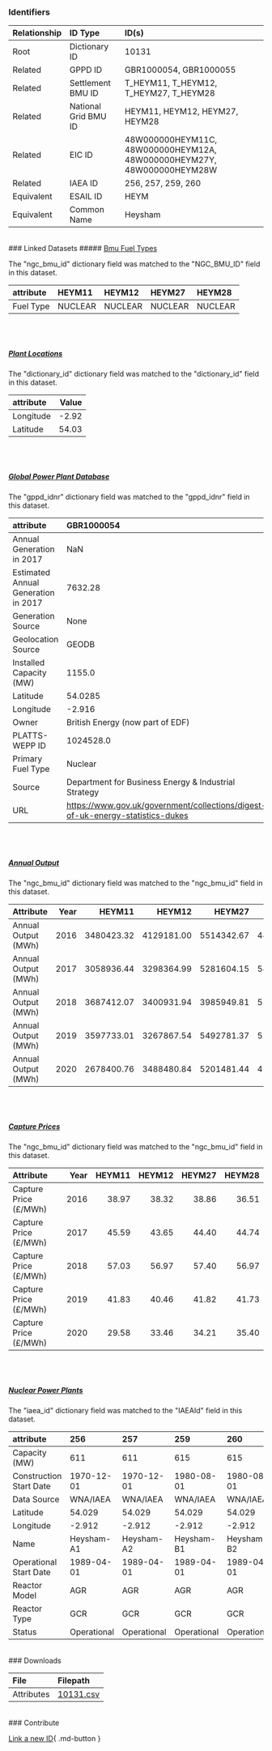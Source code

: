 ### Identifiers

| Relationship   | ID Type              | ID(s)                                                                  |
|:---------------|:---------------------|:-----------------------------------------------------------------------|
| Root           | Dictionary ID        | 10131                                                                  |
| Related        | GPPD ID              | GBR1000054, GBR1000055                                                 |
| Related        | Settlement BMU ID    | T_HEYM11, T_HEYM12, T_HEYM27, T_HEYM28                                 |
| Related        | National Grid BMU ID | HEYM11, HEYM12, HEYM27, HEYM28                                         |
| Related        | EIC ID               | 48W000000HEYM11C, 48W000000HEYM12A, 48W000000HEYM27Y, 48W000000HEYM28W |
| Related        | IAEA ID              | 256, 257, 259, 260                                                     |
| Equivalent     | ESAIL ID             | HEYM                                                                   |
| Equivalent     | Common Name          | Heysham                                                                |

<br>
### Linked Datasets
##### <a href="https://osuked.github.io/Power-Station-Dictionary/datasets/bmu-fuel-types">Bmu Fuel Types</a>



The "ngc_bmu_id" dictionary field was matched to the "NGC_BMU_ID" field in this dataset.

| attribute   | HEYM11   | HEYM12   | HEYM27   | HEYM28   |
|:------------|:---------|:---------|:---------|:---------|
| Fuel Type   | NUCLEAR  | NUCLEAR  | NUCLEAR  | NUCLEAR  |

<br><br>
##### <a href="https://osuked.github.io/Power-Station-Dictionary/datasets/plant-locations">Plant Locations</a>



The "dictionary_id" dictionary field was matched to the "dictionary_id" field in this dataset.

| attribute   |   Value |
|:------------|--------:|
| Longitude   |   -2.92 |
| Latitude    |   54.03 |

<br><br>
##### <a href="https://osuked.github.io/Power-Station-Dictionary/datasets/global-power-plant-database">Global Power Plant Database</a>



The "gppd_idnr" dictionary field was matched to the "gppd_idnr" field in this dataset.

| attribute                           | GBR1000054                                                                     | GBR1000055                                                                     |
|:------------------------------------|:-------------------------------------------------------------------------------|:-------------------------------------------------------------------------------|
| Annual Generation in 2017           | NaN                                                                            | 10498.819                                                                      |
| Estimated Annual Generation in 2017 | 7632.28                                                                        | 8127.89                                                                        |
| Generation Source                   | None                                                                           | JRC-PPDB-OPEN                                                                  |
| Geolocation Source                  | GEODB                                                                          | GEODB                                                                          |
| Installed Capacity (MW)             | 1155.0                                                                         | 1230.0                                                                         |
| Latitude                            | 54.0285                                                                        | 54.0285                                                                        |
| Longitude                           | -2.916                                                                         | -2.916                                                                         |
| Owner                               | British Energy (now part of EDF)                                               | British Energy (now part of EDF)                                               |
| PLATTS-WEPP ID                      | 1024528.0                                                                      | 1043124.0                                                                      |
| Primary Fuel Type                   | Nuclear                                                                        | Nuclear                                                                        |
| Source                              | Department for Business Energy & Industrial Strategy                           | Department for Business Energy & Industrial Strategy                           |
| URL                                 | https://www.gov.uk/government/collections/digest-of-uk-energy-statistics-dukes | https://www.gov.uk/government/collections/digest-of-uk-energy-statistics-dukes |

<br><br>
##### <a href="https://osuked.github.io/Power-Station-Dictionary/datasets/annual-output">Annual Output</a>



The "ngc_bmu_id" dictionary field was matched to the "ngc_bmu_id" field in this dataset.

| Attribute           |   Year |     HEYM11 |     HEYM12 |     HEYM27 |     HEYM28 |
|:--------------------|-------:|-----------:|-----------:|-----------:|-----------:|
| Annual Output (MWh) |   2016 | 3480423.32 | 4129181.00 | 5514342.67 | 4498838.44 |
| Annual Output (MWh) |   2017 | 3058936.44 | 3298364.99 | 5281604.15 | 5427790.74 |
| Annual Output (MWh) |   2018 | 3687412.07 | 3400931.94 | 3985949.81 | 5136322.86 |
| Annual Output (MWh) |   2019 | 3597733.01 | 3267867.54 | 5492781.37 | 5225327.81 |
| Annual Output (MWh) |   2020 | 2678400.76 | 3488480.84 | 5201481.44 | 4160665.54 |

<br><br>
##### <a href="https://osuked.github.io/Power-Station-Dictionary/datasets/capture-prices">Capture Prices</a>



The "ngc_bmu_id" dictionary field was matched to the "ngc_bmu_id" field in this dataset.

| Attribute             |   Year |   HEYM11 |   HEYM12 |   HEYM27 |   HEYM28 |
|:----------------------|-------:|---------:|---------:|---------:|---------:|
| Capture Price (£/MWh) |   2016 |    38.97 |    38.32 |    38.86 |    36.51 |
| Capture Price (£/MWh) |   2017 |    45.59 |    43.65 |    44.40 |    44.74 |
| Capture Price (£/MWh) |   2018 |    57.03 |    56.97 |    57.40 |    56.97 |
| Capture Price (£/MWh) |   2019 |    41.83 |    40.46 |    41.82 |    41.73 |
| Capture Price (£/MWh) |   2020 |    29.58 |    33.46 |    34.21 |    35.40 |

<br><br>
##### <a href="https://osuked.github.io/Power-Station-Dictionary/datasets/nuclear-power-plants">Nuclear Power Plants</a>



The "iaea_id" dictionary field was matched to the "IAEAId" field in this dataset.

| attribute               | 256         | 257         | 259         | 260         |
|:------------------------|:------------|:------------|:------------|:------------|
| Capacity (MW)           | 611         | 611         | 615         | 615         |
| Construction Start Date | 1970-12-01  | 1970-12-01  | 1980-08-01  | 1980-08-01  |
| Data Source             | WNA/IAEA    | WNA/IAEA    | WNA/IAEA    | WNA/IAEA    |
| Latitude                | 54.029      | 54.029      | 54.029      | 54.029      |
| Longitude               | -2.912      | -2.912      | -2.912      | -2.912      |
| Name                    | Heysham-A1  | Heysham-A2  | Heysham-B1  | Heysham-B2  |
| Operational Start Date  | 1989-04-01  | 1989-04-01  | 1989-04-01  | 1989-04-01  |
| Reactor Model           | AGR         | AGR         | AGR         | AGR         |
| Reactor Type            | GCR         | GCR         | GCR         | GCR         |
| Status                  | Operational | Operational | Operational | Operational |


<br>
### Downloads


| File       | Filepath                                                                              |
|:-----------|:--------------------------------------------------------------------------------------|
| Attributes | [10131.csv](https://osuked.github.io/Power-Station-Dictionary/object_attrs/10131.csv) |


<br>
### Contribute

[Link a new ID](https://docs.google.com/forms/d/e/1FAIpQLSc5jRsQ7NgiLLXbwo9PUdwTQyuqbRwThltG56-o6NVSe7E_nw/viewform?usp=pp_url&entry.251912331=10131){ .md-button }